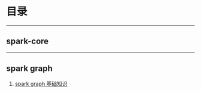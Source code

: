 # 目录
---
## spark-core
---
## spark graph
1. [spark graph 基础知识](https://github.com/yueyuanyang/spark/blob/master/graph/part1.md)
